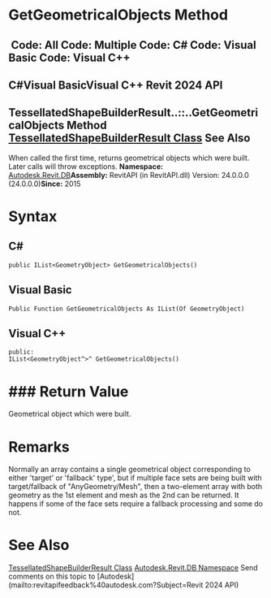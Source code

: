 # GetGeometricalObjects Method

﻿
 Code: All Code: Multiple Code: C# Code: Visual Basic Code: Visual C++   
---  
C#Visual BasicVisual C++
Revit 2024 API  
---  
TessellatedShapeBuilderResult..::..GetGeometricalObjects Method   
[TessellatedShapeBuilderResult Class](16e1e032-d9fd-2708-0704-ed00b0b85441.md "TessellatedShapeBuilderResult Class") See Also  
---  
When called the first time, returns geometrical objects which were built. Later calls will throw exceptions. 
**Namespace:** [Autodesk.Revit.DB](87546ba7-461b-c646-cbb1-2cb8f5bff8b2.md "Autodesk.Revit.DB Namespace")**Assembly:** RevitAPI (in RevitAPI.dll) Version: 24.0.0.0 (24.0.0.0)**Since:** 2015 
# Syntax
C#  
---  
```text
public IList<GeometryObject> GetGeometricalObjects()
```
  
Visual Basic  
---  
```text
Public Function GetGeometricalObjects As IList(Of GeometryObject)
```
  
Visual C++  
---  
```text
public:
IList<GeometryObject^>^ GetGeometricalObjects()
```
  
# ### Return Value
Geometrical object which were built. 
# Remarks
Normally an array contains a single geometrical object corresponding to either 'target' or 'fallback' type', but if multiple face sets are being built with target/fallback of "AnyGeometry/Mesh", then a two-element array with both geometry as the 1st element and mesh as the 2nd can be returned. It happens if some of the face sets require a fallback processing and some do not. 
# See Also
[TessellatedShapeBuilderResult Class](16e1e032-d9fd-2708-0704-ed00b0b85441.md "TessellatedShapeBuilderResult Class")
[Autodesk.Revit.DB Namespace](87546ba7-461b-c646-cbb1-2cb8f5bff8b2.md "Autodesk.Revit.DB Namespace")
Send comments on this topic to [Autodesk](mailto:revitapifeedback%40autodesk.com?Subject=Revit 2024 API)